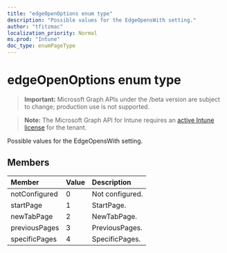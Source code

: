 ```yaml
---
title: "edgeOpenOptions enum type"
description: "Possible values for the EdgeOpensWith setting."
author: "tfitzmac"
localization_priority: Normal
ms.prod: "Intune"
doc_type: enumPageType
---
```


# edgeOpenOptions enum type

> **Important:** Microsoft Graph APIs under the /beta version are subject to change; production use is not supported.

> **Note:** The Microsoft Graph API for Intune requires an [active Intune license](https://go.microsoft.com/fwlink/?linkid=839381) for the tenant.

Possible values for the EdgeOpensWith setting.

## Members
|Member|Value|Description|
|:---|:---|:---|
|notConfigured|0|Not configured.|
|startPage|1|StartPage.|
|newTabPage|2|NewTabPage.|
|previousPages|3|PreviousPages.|
|specificPages|4|SpecificPages.|




